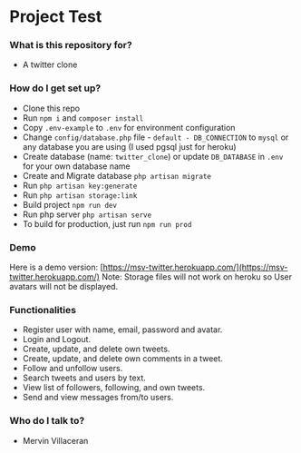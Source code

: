 # Project Test #

### What is this repository for? ###

* A twitter clone

### How do I get set up?

* Clone this repo
* Run `npm i` and `composer install`
* Copy `.env-example` to `.env` for environment configuration
* Change `config/database.php` file - `default - DB_CONNECTION` to `mysql` or any database you are using (I used pgsql just for heroku)
* Create database (name: `twitter_clone`) or update `DB_DATABASE` in `.env` for your own database name
* Create and Migrate database `php artisan migrate`
* Run `php artisan key:generate`
* Run `php artisan storage:link`
* Build project `npm run dev`
* Run php server `php artisan serve`
* To build for production, just run `npm run prod`

### Demo

Here is a demo version: [https://msv-twitter.herokuapp.com/](https://msv-twitter.herokuapp.com/)
Note: Storage files will not work on heroku so User avatars will not be displayed.

### Functionalities

* Register user with name, email, password and avatar.
* Login and Logout.
* Create, update, and delete own tweets.
* Create, update, and delete own comments in a tweet.
* Follow and unfollow users.
* Search tweets and users by text.
* View list of followers, following, and own tweets.
* Send and view messages from/to users.

### Who do I talk to? ###

* Mervin Villaceran
